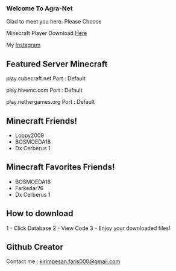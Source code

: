 ### Welcome To Agra-Net


Glad to meet you here.
Please Choose 


Minecraft Player
Download [Here](https://bit.ly/3i3opkf)

My [Instagram](https://bit.ly/2GwDlun)

## Featured Server Minecraft
play.cubecraft.net
Port : Default

play.hivemc.com
Port : Default

play.nethergames.org
Port : Default

## Minecraft Friends!
- Loppy2009
- BOSMOEDA18
- Dx Cerberus 1

## Minecraft Favorites Friends!
- BOSMOEDA18
- Farkedar76
- Dx Cerberus 1

## How to download
1 - Click Database
2 - View Code
3 - Enjoy your downloaded files!

## Github Creator
Contact me :
kirimpesan.faris000@gmail.com



